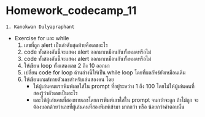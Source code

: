 # Homework_codecamp_11
    1. Kanokwan Dulyapraphant

- Exercise for และ while
    1. เลขที่ถูก alert เป็นลำดับสุดท้ายคือเลขอะไร
    2. code ทั้งสองอันนี้จะแสดง alert ออกมาเหมือนกันทั้งหมดหรือไม่
    3. code ทั้งสองอันนี้จะแสดง alert ออกมาเหมือนกันทั้งหมดหรือไม่
    4. ให้เขียน loop ทั้งแสดงเลข 2 ถึง 10 ออกมา
    5. เปลี่ยน code for loop ด้านล่างนี้ให้เป็น while loop โดยที่ผลลัพธ์ยังเหมือนเดิม
    6. ให้เขียนเกมส์ทายตัวเลขสำหรับเล่นสองคน โดย
        - ให้ผู้เล่นคนแรกพิมพ์เลขใส่ใน prompt ที่อยู่ระหว่าง 1 ถึง 100 โดยไม่ให้ผู้เล่นคนที่สองรู้ว่าตัวเลขเป็นอะไร
        - และให้ผู้เล่นคนที่สองทายเลขโดยการพิมพ์เลขใส่ใน prompt จนกว่าจะถูก ถ้าไม่ถูก จะต้องบอกด้วยว่าเลขที่ผู้เล่นคนที่สองพิมพ์เข้ามา มากกว่า หรือ น้อยกว่าคำตอบนั้น
 
